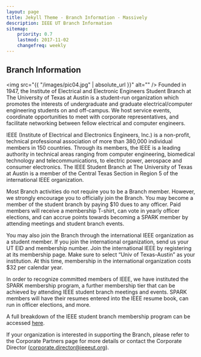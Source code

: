 ```yaml
---
layout: page
title: Jekyll Theme - Branch Information - Massively
description: IEEE UT Branch Information
sitemap:
    priority: 0.7
    lastmod: 2017-11-02
    changefreq: weekly
---
```

## Branch Information

<span class="image left"><img src="{{ "/images/pic04.jpg" | absolute_url }}" alt="" /></span>
Founded in 1947, the Institute of Electrical and Electronic Engineers Student Branch at The University of Texas at Austin is a student-run organization which promotes the interests of undergraduate and graduate electrical/computer engineering students on and off-campus. We host service events, coordinate opportunities to meet with corporate representatives, and facilitate networking between fellow electrical and computer engineers.

IEEE (Institute of Electrical and Electronics Engineers, Inc.) is a non-profit, technical professional association of more than 380,000 individual members in 150 countries. Through its members, the IEEE is a leading authority in technical areas ranging from computer engineering, biomedical technology and telecommunications, to electric power, aerospace and consumer electronics. The IEEE Student Branch at The University of Texas at Austin is a member of the Central Texas Section in Region 5 of the international IEEE organization.

Most Branch activities do not require you to be a Branch member. However, we strongly encourage you to officially join the Branch. You may become a member of the student branch by paying $10 dues to any officer. Paid members will receive a membership T-shirt, can vote in yearly officer elections, and can accrue points towards becoming a SPARK member by attending meetings and student branch events.

You may also join the Branch through the international IEEE organization as a student member. If you join the international organization, send us your UT EID and membership number. Join the international IEEE by registering at its membership page. Make sure to select “Univ of Texas-Austin” as your institution. At this time, membership in the international organization costs $32 per calendar year.

In order to recognize committed members of IEEE, we have instituted the SPARK membership program, a further membership tier that can be achieved by attending IEEE student branch meetings and events. SPARK members will have their resumes entered into the IEEE resume book, can run in officer elections, and more.

A full breakdown of the IEEE student branch membership program can be accessed <a href="https://docs.google.com/document/d/1n4O5n9XH-ucMYmn88H-CEhjxLPQbjKUSxGbcgwb6gto/edit?usp=sharing">here</a>.

If your organization is interested in supporting the Branch, please refer to the Corporate Partners page for more details or contact the Corporate Director (<a href="mailto:corporate.director@ieeeut.org">corporate.director@ieeeut.org</a>).